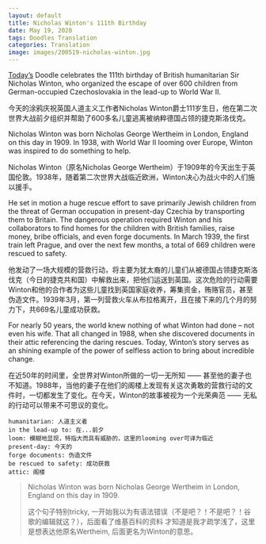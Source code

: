 ```yaml
---
layout: default
title: Nicholas Winton's 111th Birthday
date: May 19, 2020
tags: Doodles Translation
categories: Translation
image: images/200519-nicholas-winton.jpg
---
```


[Today’s](https://www.google.com/doodles/nicholas-wintons-111th-birthday) Doodle celebrates the 111th birthday of British humanitarian Sir Nicholas Winton, who organized the escape of over 600 children from German-occupied Czechoslovakia in the lead-up to World War II.

今天的涂鸦庆祝英国人道主义工作者Nicholas Winton爵士111岁生日，他在第二次世界大战前夕组织并帮助了600多名儿童逃离被纳粹德国占领的捷克斯洛伐克。

Nicholas Winton was born Nicholas George Wertheim in London, England on this day in 1909. In 1938, with World War II looming over Europe, Winton was inspired to do something to help.

Nicholas Winton（原名Nicholas George Wertheim）于1909年的今天出生于英国伦敦。1938年，随着第二次世界大战临近欧洲，Winton决心为战火中的人们施以援手。

He set in motion a huge rescue effort to save primarily Jewish children from the threat of German occupation in present-day Czechia by transporting them to Britain. The dangerous operation required Winton and his collaborators to find homes for the children with British families, raise money, bribe officials, and even forge documents. In March 1939, the first train left Prague, and over the next few months, a total of 669 children were rescued to safety.

他发动了一场大规模的营救行动，将主要为犹太裔的儿童们从被德国占领捷克斯洛伐克（今日的捷克共和国）中解救出来，把他们运送到英国。这次危险的行动需要Winton和他的合作者为这些儿童找到英国家庭收养，筹集资金，贿赂官员，甚至伪造文件。1939年3月，第一列营救火车从布拉格离开，且在接下来的几个月的努力下，共669名儿童成功获救。

For nearly 50 years, the world knew nothing of what Winton had done – not even his wife. That all changed in 1988, when she discovered documents in their attic referencing the daring rescues. Today, Winton’s story serves as an shining example of the power of selfless action to bring about incredible change.

在近50年的时间里，全世界对Winton所做的一切一无所知 —— 甚至他的妻子也不知道。1988年，当他的妻子在他们的阁楼上发现有关这次勇敢的营救行动的文件时，一切都发生了变化。在今天，Winton的故事被视为一个光荣典范 —— 无私的行动可以带来不可思议的变化。


```text
humanitarian: 人道主义者
in the lead-up to: 在...前夕
loom: 模糊地显现，特指大而具有威胁的，这里的looming over可译为临近
present-day: 今天的
forge documents: 伪造文件
be rescued to safety: 成功获救
attic: 阁楼
```

> Nicholas Winton was born Nicholas George Wertheim in London, England on this day in 1909.
>
> 这个句子特别tricky, 一开始我以为有语法错误（不是吧？！不是吧？！谷歌的编辑就这？），后面看了维基百科的资料
> 才知道是我才疏学浅了，这里是想表达他原名Wertheim, 后面更名为Winton的意思。